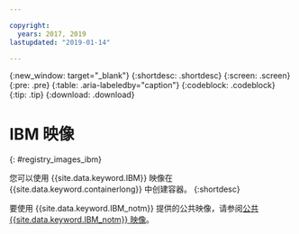 ```yaml
---

copyright:
  years: 2017, 2019
lastupdated: "2019-01-14"

---
```


{:new_window: target="_blank"}
{:shortdesc: .shortdesc}
{:screen: .screen}
{:pre: .pre}
{:table: .aria-labeledby="caption"}
{:codeblock: .codeblock}
{:tip: .tip}
{:download: .download}

# IBM 映像
{: #registry_images_ibm}

您可以使用 {{site.data.keyword.IBM}} 映像在 {{site.data.keyword.containerlong}} 中创建容器。
{:shortdesc}

要使用 {{site.data.keyword.IBM_notm}} 提供的公共映像，请参阅[公共 {{site.data.keyword.IBM_notm}} 映像](/docs/services/Registry/registry_public_images.html#public_images)。
